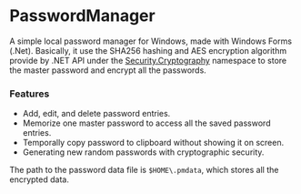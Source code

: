 ﻿# PasswordManager

A simple local password manager for Windows, made with Windows Forms (.Net).
Basically, it use the SHA256 hashing and AES encryption algorithm provide by .NET API under the 
[Security.Cryptography](https://learn.microsoft.com/en-us/dotnet/api/system.security.cryptography?view=net-8.0) namespace to 
store the master password and encrypt all the passwords.

### Features

* Add, edit, and delete password entries.
* Memorize one master password to access all the saved password entries.
* Temporally copy password to clipboard without showing it on screen.
* Generating new random passwords with cryptographic security.

The path to the password data file is `$HOME\.pmdata`, which stores all the encrypted data.
